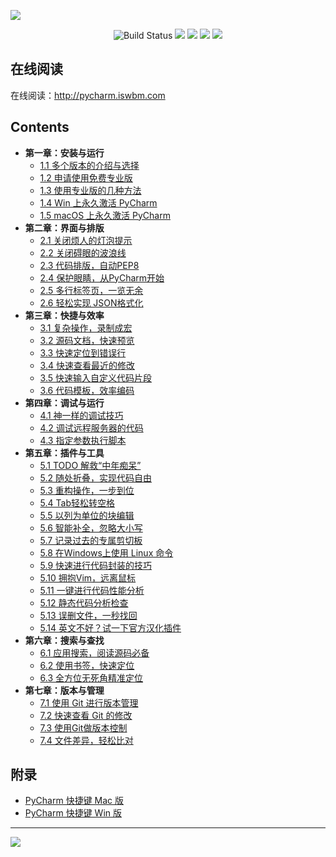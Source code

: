 ![](http://image.iswbm.com/20200814203238.png)

<p align="center">
    <img src='https://img.shields.io/badge/language-Python-blue.svg' alt="Build Status">
    <img src='https://img.shields.io/badge/framwork-Sphinx-green.svg'>
  	<a href='https://www.zhihu.com/people/wongbingming'><img src='https://img.shields.io/badge/dynamic/json?color=0084ff&logo=zhihu&label=%E7%8E%8B%E7%82%B3%E6%98%8E&query=%24.data.totalSubs&url=https%3A%2F%2Fapi.spencerwoo.com%2Fsubstats%2F%3Fsource%3Dzhihu%26queryKey%3Dwongbingming'></a>
    <a href='https://juejin.im/user/5b08d982f265da0db3502c55'><img src='https://img.shields.io/badge/掘金-2481-blue'></a>
    <a href='http://image.iswbm.com/20200607114246.png'><img src='http://img.shields.io/badge/%E5%85%AC%E4%BC%97%E5%8F%B7-30k+-brightgreen'></a>
</p>



## 在线阅读

在线阅读：http://pycharm.iswbm.com

## Contents

- **第一章：安装与运行**
   * [1.1 多个版本的介绍与选择](./source/c01/c01_01.md)
   * [1.2 申请使用免费专业版](./source/c01/c01_02.md)
   * [1.3 使用专业版的几种方法](./source/c01/c01_03.md)
   * [1.4 Win 上永久激活 PyCharm](./source/c01/c01_04.md)
   * [1.5 macOS 上永久激活 PyCharm](./source/c01/c01_05.md)
- **第二章：界面与排版**
   * [2.1 关闭烦人的灯泡提示](./source/c02/c02_01.md)
   * [2.2 关闭碍眼的波浪线](./source/c02/c02_02.md)
   * [2.3 代码排版，自动PEP8](./source/c02/c02_03.md)
   * [2.4  保护眼睛，从PyCharm开始](./source/c02/c02_04.md)
   * [2.5  多行标签页，一览无余](./source/c02/c02_05.md)
   * [2.6 轻松实现 JSON格式化](./source/c02/c02_06.md)
- **第三章：快捷与效率**
   * [3.1 复杂操作，录制成宏](./source/c03/c03_01.md)
   * [3.2  源码文档，快速预览](./source/c03/c03_02.md)
   * [3.3  快速定位到错误行](./source/c03/c03_03.md)
   * [3.4  快速查看最近的修改](./source/c03/c03_04.md)
   * [3.5  快速输入自定义代码片段](./source/c03/c03_05.md)
   * [3.6 代码模板，效率编码](./source/c03/c03_06.md)
- **第四章：调试与运行**
   * [4.1 神一样的调试技巧](./source/c04/c04_01.md)
   * [4.2 调试远程服务器的代码](./source/c04/c04_02.md)
   * [4.3  指定参数执行脚本](./source/c04/c04_03.md)
- **第五章：插件与工具**
   * [5.1 TODO 解救“中年痴呆”](./source/c05/c05_01.md)
   * [5.2 随处折叠，实现代码自由](./source/c05/c05_02.md)
   * [5.3 重构操作，一步到位](./source/c05/c05_03.md)
   * [5.4  Tab轻松转空格](./source/c05/c05_04.md)
   * [5.5 以列为单位的块编辑](./source/c05/c05_05.md)
   * [5.6 智能补全，忽略大小写](./source/c05/c05_06.md)
   * [5.7 记录过去的专属剪切板](./source/c05/c05_07.md)
   * [5.8 在Windows上使用 Linux 命令](./source/c05/c05_08.md)
   * [5.9 快速进行代码封装的技巧](./source/c05/c05_09.md)
   * [5.10 拥抱Vim，远离鼠标](./source/c05/c05_10.md)
   * [5.11 一键进行代码性能分析](./source/c05/c05_11.md)
   * [5.12 静态代码分析检查](./source/c05/c05_12.md)
   * [5.13 误删文件，一秒找回](./source/c05/c05_13.md)
   * [5.14 英文不好？试一下官方汉化插件](./source/c05/c05_14.md)
- **第六章：搜索与查找**
   * [6.1 应用搜索，阅读源码必备](./source/c06/c06_01.md)
   * [6.2 使用书签，快速定位](./source/c06/c06_02.md)
   * [6.3 全方位无死角精准定位](./source/c06/c06_03.md)
- **第七章：版本与管理**
   * [7.1 使用 Git 进行版本管理](./source/c07/c07_01.md)
   * [7.2 快速查看 Git 的修改](./source/c07/c07_02.md)
   * [7.3 使用Git做版本控制](./source/c07/c07_03.md)
   * [7.4 文件差异，轻松比对](./source/c07/c07_04.md)


## 附录

- [PyCharm 快捷键 Mac 版 ](https://resources.jetbrains.com/storage/products/pycharm/docs/PyCharm_ReferenceCard_mac.pdf)
- [PyCharm 快捷键 Win 版](https://resources.jetbrains.com/storage/products/pycharm/docs/PyCharm_ReferenceCard.pdf)

---

![](http://image.iswbm.com/20200607174235.png)